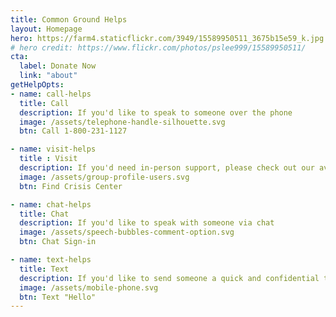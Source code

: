 ```yaml
---
title: Common Ground Helps
layout: Homepage
hero: https://farm4.staticflickr.com/3949/15589950511_3675b15e59_k.jpg
# hero credit: https://www.flickr.com/photos/pslee999/15589950511/
cta:
  label: Donate Now
  link: "about"
getHelpOpts:
- name: call-helps
  title: Call
  description: If you'd like to speak to someone over the phone
  image: /assets/telephone-handle-silhouette.svg
  btn: Call 1-800-231-1127

- name: visit-helps
  title : Visit
  description: If you'd need in-person support, please check out our available centers
  image: /assets/group-profile-users.svg
  btn: Find Crisis Center

- name: chat-helps
  title: Chat
  description: If you'd like to speak with someone via chat
  image: /assets/speech-bubbles-comment-option.svg
  btn: Chat Sign-in

- name: text-helps
  title: Text
  description: If you'd like to send someone a quick and confidential text
  image: /assets/mobile-phone.svg
  btn: Text "Hello"
---
```


